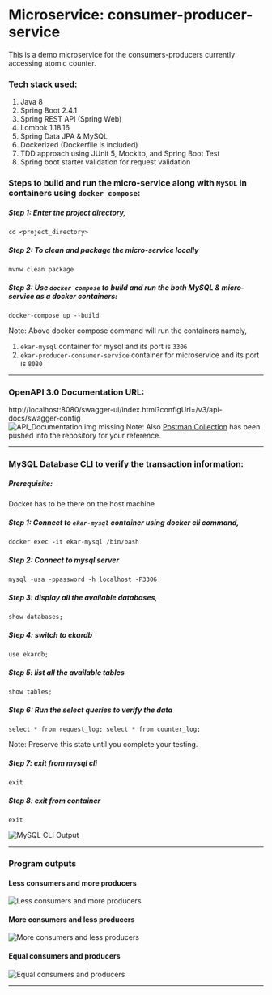 # Microservice: consumer-producer-service
This is a demo microservice for the consumers-producers currently accessing atomic counter.

### Tech stack used:
1. Java 8
2. Spring Boot 2.4.1
3. Spring REST API (Spring Web)
4. Lombok 1.18.16
5. Spring Data JPA & MySQL
7. Dockerized (Dockerfile is included)
8. TDD approach using JUnit 5, Mockito, and Spring Boot Test
10. Spring boot starter validation for request validation  

### Steps to build and run the micro-service along with `MySQL` in containers using `docker compose`:
##### Step 1: Enter the project directory, 
    cd <project_directory>

##### Step 2: To clean and package the micro-service locally
    mvnw clean package

##### Step 3: Use `docker compose` to build and run the both MySQL & micro-service as a docker containers:
    docker-compose up --build
Note: Above docker compose command will run the containers namely,
   1. `ekar-mysql` container for mysql and its port is `3306`
   2. `ekar-producer-consumer-service` container for microservice and its port is `8080`

---

### OpenAPI 3.0 Documentation URL: 
http://localhost:8080/swagger-ui/index.html?configUrl=/v3/api-docs/swagger-config  
![API_Documentation img missing](https://raw.githubusercontent.com/vanathin/ekar-producer-consumer-service/main/img/swagger-ui.jpg)
Note: Also [Postman Collection](https://raw.githubusercontent.com/vanathin/ekar-producer-consumer-service/main/Ekar.postman_collection.json) has been pushed into the repository for your reference.

---

### MySQL Database CLI to verify the transaction information:
##### Prerequisite: 
Docker has to be there on the host machine
##### Step 1: Connect to `ekar-mysql` container using docker cli command, 
    docker exec -it ekar-mysql /bin/bash
##### Step 2: Connect to mysql server
    mysql -usa -ppassword -h localhost -P3306
##### Step 3: display all the available databases,
    show databases;
##### Step 4: switch to ekardb
    use ekardb;
##### Step 5: list all the available tables
    show tables;
##### Step 6: Run the select queries to verify the data
    select * from request_log; select * from counter_log;
Note: Preserve this state until you complete your testing.
##### Step 7: exit from mysql cli
    exit
##### Step 8: exit from container
    exit

![MySQL CLI Output](https://raw.githubusercontent.com/vanathin/ekar-producer-consumer-service/main/img/mysql_db_log.jpg)

---


### Program outputs

#### Less consumers and more producers
![Less consumers and more producers](https://raw.githubusercontent.com/vanathin/ekar-producer-consumer-service/main/img/More_Producer_Less_Consumer.JPG)

#### More consumers and less producers
![More consumers and less producers](https://raw.githubusercontent.com/vanathin/ekar-producer-consumer-service/main/img/Less_Producer_More_Consumer.JPG)

#### Equal consumers and producers
![Equal consumers and producers](https://raw.githubusercontent.com/vanathin/ekar-producer-consumer-service/main/img/Equal_Producer_Consumer.JPG)

---
